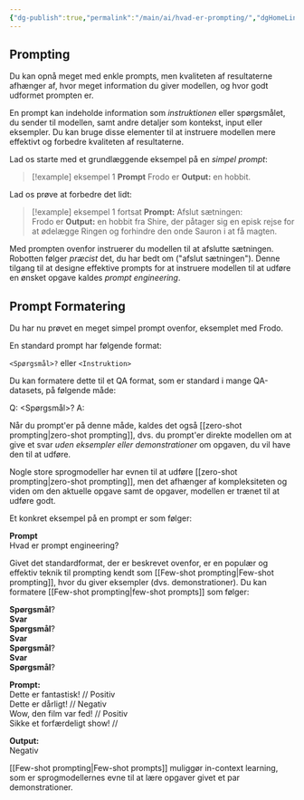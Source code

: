 ```yaml
---
{"dg-publish":true,"permalink":"/main/ai/hvad-er-prompting/","dgHomeLink":"false","dgShowBacklinks":"false","dgShowFileTree":"false","dgEnableSearch":"false","created":"2024-12-02T09:53:20.402+01:00"}
---
```


## Prompting 
Du kan opnå meget med enkle prompts, men kvaliteten af resultaterne afhænger af, hvor meget information du giver modellen, og hvor godt udformet prompten er. 

En prompt kan indeholde information som *instruktionen* eller spørgsmålet, du sender til modellen, samt andre detaljer som kontekst, input eller eksempler. Du kan bruge disse elementer til at instruere modellen mere effektivt og forbedre kvaliteten af resultaterne.

Lad os starte med et grundlæggende eksempel på en *simpel prompt*:
> [!example] eksempel 1
**Prompt**  Frodo er
**Output:**  en hobbit.

Lad os prøve at forbedre det lidt:

> [!example] eksempel 1 fortsat 
> **Prompt:**
Afslut sætningen:  
Frodo er
**Output:**
en hobbit fra Shire, der påtager sig en episk rejse for at ødelægge Ringen og forhindre den onde Sauron i at få magten.

Med prompten ovenfor instruerer du modellen til at afslutte sætningen. Robotten følger *præcist* det, du har bedt om ("afslut sætningen"). Denne tilgang til at designe effektive prompts for at instruere modellen til at udføre en ønsket opgave kaldes *prompt engineering*.

## Prompt Formatering
Du har nu prøvet en meget simpel prompt ovenfor, eksemplet med Frodo. 

En standard prompt har følgende format:

`<Spørgsmål>?`
eller
`<Instruktion>`

Du kan formatere dette til et QA format, som er standard i mange QA-datasets, på følgende måde:

Q: <Spørgsmål>?
A:

Når du prompt'er på denne måde, kaldes det også [[zero-shot prompting\|zero-shot prompting]], dvs. du prompt'er direkte modellen om at give et svar *uden eksempler eller demonstrationer* om opgaven, du vil have den til at udføre. 

Nogle store sprogmodeller har evnen til at udføre [[zero-shot prompting\|zero-shot prompting]], men det afhænger af kompleksiteten og viden om den aktuelle opgave samt de opgaver, modellen er trænet til at udføre godt.

Et konkret eksempel på en prompt er som følger:

**Prompt**  
Hvad er prompt engineering?

Givet det standardformat, der er beskrevet ovenfor, er en populær og effektiv teknik til prompting kendt som [[Few-shot prompting\|Few-shot prompting]], hvor du giver eksempler (dvs. demonstrationer). Du kan formatere [[Few-shot prompting\|few-shot prompts]] som følger:

**Spørgsmål**?  
**Svar**  
**Spørgsmål**?  
**Svar**  
**Spørgsmål**?  
**Svar**  
**Spørgsmål**?

**Prompt:**  
Dette er fantastisk! // Positiv  
Dette er dårligt! // Negativ  
Wow, den film var fed! // Positiv  
Sikke et forfærdeligt show! //

**Output:**  
Negativ

[[Few-shot prompting\|Few-shot prompts]] muliggør in-context learning, som er sprogmodellernes evne til at lære opgaver givet et par demonstrationer. 